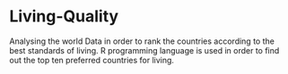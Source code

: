 # Living-Quality
Analysing the world Data in order to rank the countries according to the best standards of living.
R programming language is used in order to find out the top ten preferred countries for living.
